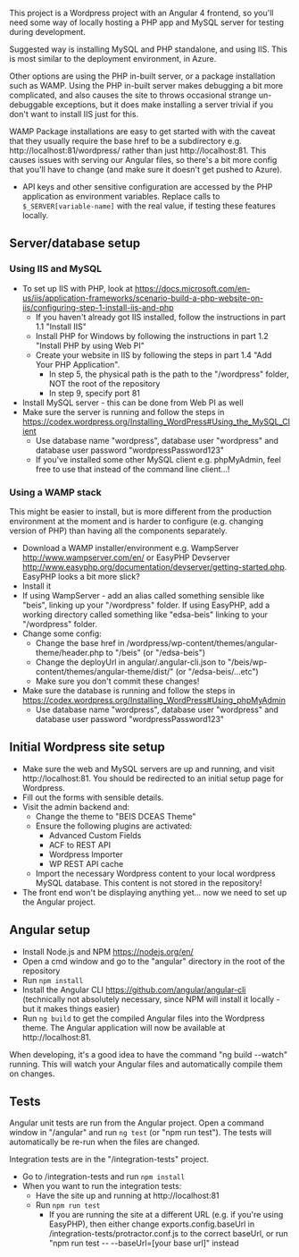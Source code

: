 This project is a Wordpress project with an Angular 4 frontend, so you'll need some way of locally hosting a PHP app and MySQL server for testing during development.

Suggested way is installing MySQL and PHP standalone, and using IIS. This is most similar to the deployment environment, in Azure.

Other options are using the PHP in-built server, or a package installation such as WAMP. Using the PHP in-built server makes debugging a bit more complicated, and also causes the site to throws occasional strange un-debuggable exceptions, but it does make installing a server trivial if you don't want to install IIS just for this. 

WAMP Package installations are easy to get started with with the caveat that they usually require the base href to be a subdirectory e.g. http://localhost:81/wordpress/ rather than just http://localhost:81. This causes issues with serving our Angular files, so there's a bit more config that you'll have to change (and make sure it doesn't get pushed to Azure).

* API keys and other sensitive configuration are accessed by the PHP application as environment variables. Replace calls to `$_SERVER[variable-name]` with the real value, if testing these features locally.

## Server/database setup

### Using IIS and MySQL
* To set up IIS with PHP, look at https://docs.microsoft.com/en-us/iis/application-frameworks/scenario-build-a-php-website-on-iis/configuring-step-1-install-iis-and-php
  * If you haven't already got IIS installed, follow the instructions in part 1.1 "Install IIS"
  * Install PHP for Windows by following the instructions in part 1.2 "Install PHP by using Web PI"
  * Create your website in IIS by following the steps in part 1.4 "Add Your PHP Application".
    * In step 5, the physical path is the path to the "/wordpress" folder, NOT the root of the repository
    * In step 9, specify port 81
* Install MySQL server - this can be done from Web PI as well
* Make sure the server is running and follow the steps in https://codex.wordpress.org/Installing_WordPress#Using_the_MySQL_Client
  * Use database name "wordpress", database user "wordpress" and database user password "wordpressPassword123"
  * If you've installed some other MySQL client e.g. phpMyAdmin, feel free to use that instead of the command line client...!

### Using a WAMP stack
This might be easier to install, but is more different from the production environment at the moment and is harder to configure (e.g. changing version of PHP) than having all the components separately.

* Download a WAMP installer/environment e.g. WampServer http://www.wampserver.com/en/ or EasyPHP Devserver http://www.easyphp.org/documentation/devserver/getting-started.php. EasyPHP looks a bit more slick?
* Install it
* If using WampServer - add an alias called something sensible like "beis", linking up your "/wordpress" folder. If using EasyPHP, add a working directory called something like "edsa-beis" linking to your "/wordpress" folder.
* Change some config:
  * Change the base href in /wordpress/wp-content/themes/angular-theme/header.php to "/beis" (or "/edsa-beis")
  * Change the deployUrl in angular/.angular-cli.json to "/beis/wp-content/themes/angular-theme/dist/" (or "/edsa-beis/...etc")
  * Make sure you don't commit these changes!
* Make sure the database is running and follow the steps in https://codex.wordpress.org/Installing_WordPress#Using_phpMyAdmin
  * Use database name "wordpress", database user "wordpress" and database user password "wordpressPassword123"

## Initial Wordpress site setup

* Make sure the web and MySQL servers are up and running, and visit http://localhost:81. You should be redirected to an initial setup page for Wordpress.
* Fill out the forms with sensible details.
* Visit the admin backend and:
  * Change the theme to "BEIS DCEAS Theme"
  * Ensure the following plugins are activated:
    * Advanced Custom Fields
    * ACF to REST API
    * Wordpress Importer
    * WP REST API cache
  * Import the necessary Wordpress content to your local wordpress MySQL database. This content is not stored in the repository!
* The front end won't be displaying anything yet... now we need to set up the Angular project.

## Angular setup

* Install Node.js and NPM https://nodejs.org/en/
* Open a cmd window and go to the "angular" directory in the root of the repository
* Run `npm install`
* Install the Angular CLI https://github.com/angular/angular-cli (technically not absolutely necessary, since NPM will install it locally - but it makes things easier)
* Run `ng build` to get the compiled Angular files into the Wordpress theme. The Angular application will now be available at http://localhost:81. 

When developing, it's a good idea to have the command "ng build --watch" running. This will watch your Angular files and automatically compile them on changes.

## Tests

Angular unit tests are run from the Angular project. Open a command window in "/angular" and run `ng test` (or "npm run test"). The tests will automatically be re-run when the files are changed.

Integration tests are in the "/integration-tests" project.

* Go to /integration-tests and run `npm install`
* When you want to run the integration tests:
  * Have the site up and running at http://localhost:81
  * Run `npm run test`
    * If you are running the site at a different URL (e.g. if you're using EasyPHP), then either change exports.config.baseUrl in /integration-tests/protractor.conf.js to the correct baseUrl, or run "npm run test -- --baseUrl=[your base url]" instead